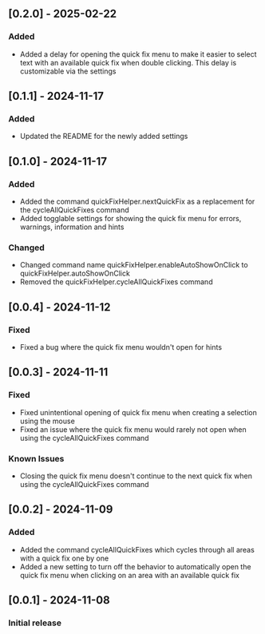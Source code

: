 ## [0.2.0] - 2025-02-22
### Added
- Added a delay for opening the quick fix menu to make it easier to select text with an available quick fix when double clicking. This delay is customizable via the settings

## [0.1.1] - 2024-11-17
### Added
- Updated the README for the newly added settings

## [0.1.0] - 2024-11-17
### Added
- Added the command quickFixHelper.nextQuickFix as a replacement for the cycleAllQuickFixes command
- Added togglable settings for showing the quick fix menu for errors, warnings, information and hints

### Changed
- Changed command name quickFixHelper.enableAutoShowOnClick to quickFixHelper.autoShowOnClick
- Removed the quickFixHelper.cycleAllQuickFixes command

## [0.0.4] - 2024-11-12
### Fixed
- Fixed a bug where the quick fix menu wouldn't open for hints

## [0.0.3] - 2024-11-11
### Fixed
- Fixed unintentional opening of quick fix menu when creating a selection using the mouse
- Fixed an issue where the quick fix menu would rarely not open when using the cycleAllQuickFixes command

### Known Issues
- Closing the quick fix menu doesn't continue to the next quick fix when using the cycleAllQuickFixes command

## [0.0.2] - 2024-11-09
### Added
- Added the command cycleAllQuickFixes which cycles through all areas with a quick fix one by one
- Added a new setting to turn off the behavior to automatically open the quick fix menu when clicking on an area with an available quick fix

## [0.0.1] - 2024-11-08
### Initial release